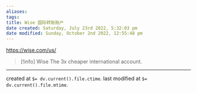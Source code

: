 ```yaml
---
aliases: 
tags: 
title: Wise 国际转账账户
date created: Saturday, July 23rd 2022, 5:32:03 pm
date modified: Sunday, October 2nd 2022, 12:55:48 pm
---
```

https://wise.com/us/


> [!info]  Wise
> The 3x cheaper international account.


---

created at `$= dv.current().file.ctime`.
last modified at `$= dv.current().file.mtime`.